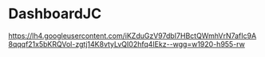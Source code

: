 # DashboardJC

https://lh4.googleusercontent.com/iKZduGzV97dbI7HBctQWmhVrN7afIc9A8qqqf21x5bKRQVol-zgtj14K8vtyLvQI02hfq4IEkz--wgg=w1920-h955-rw
